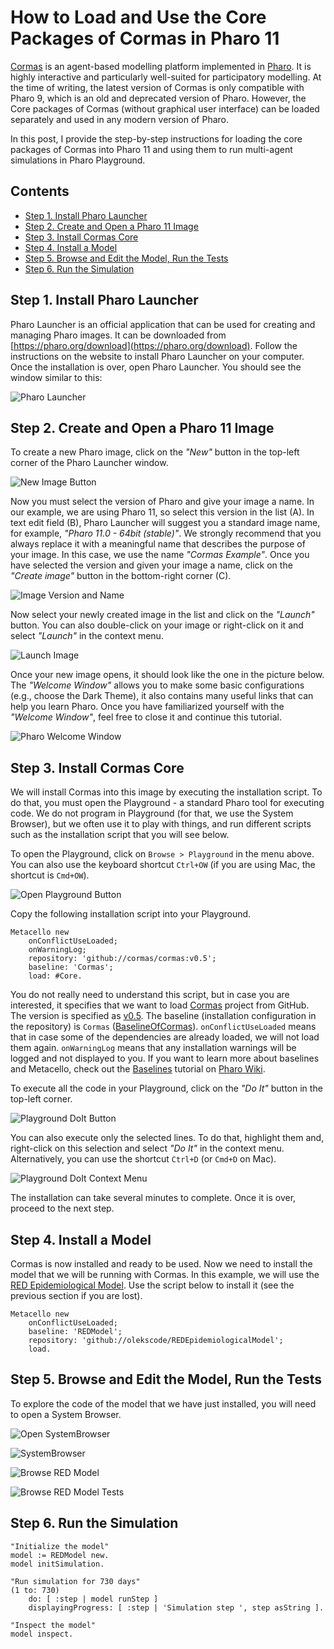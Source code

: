 # How to Load and Use the Core Packages of Cormas in Pharo 11

[Cormas](https://github.com/cormas/cormas) is an agent-based modelling platform implemented in [Pharo](https://pharo.org/).
It is highly interactive and particularly well-suited  for participatory modelling.
At the time of writing, the latest version of Cormas is only compatible with Pharo 9, which is an old and deprecated version of Pharo.
However, the Core packages of Cormas (without graphical user interface) can be loaded separately and used in any modern version of Pharo.

In this post, I provide the step-by-step instructions for loading the core packages of Cormas into Pharo 11 and using them to run multi-agent simulations in Pharo Playground.

## Contents

- [Step 1. Install Pharo Launcher](#step-1-install-pharo-launcher)
- [Step 2. Create and Open a Pharo 11 Image](#step-2-create-and-open-a-pharo-11-image)
- [Step 3. Install Cormas Core](#step-3-install-cormas-core)
- [Step 4. Install a Model](#step-4-install-a-model)
- [Step 5. Browse and Edit the Model, Run the Tests](#step-5-browse-and-edit-the-model-run-the-tests)
- [Step 6. Run the Simulation](#step-6-run-the-simulation)

## Step 1. Install Pharo Launcher

Pharo Launcher is an official application that can be used for creating and managing Pharo images. It can be downloaded from [https://pharo.org/download](https://pharo.org/download).
Follow the instructions on the website to install Pharo Launcher on your computer.
Once the installation is over, open Pharo Launcher.
You should see the window similar to this:

![Pharo Launcher](img/pharoLauncher.png)

## Step 2. Create and Open a Pharo 11 Image

To create a new Pharo image, click on the _"New"_ button in the top-left corner of the Pharo Launcher window.

![New Image Button](img/pharoLauncher-new.png)

Now you must select the version of Pharo and give your image a name.
In our example, we are using Pharo 11, so select this version in the list (A).
In text edit field (B), Pharo Launcher will suggest you a standard image name, for example, _"Pharo 11.0 - 64bit (stable)"_.
We strongly recommend that you always replace it with a meaningful name that describes the purpose of your image.
In this case, we use the name _"Cormas Example"_. 
Once you have selected the version and given your image a name, click on the _"Create image"_ button in the bottom-right corner (C).

![Image Version and Name](img/pharoLauncher-imageVersion.png)

Now select your newly created image in the list and click on the _"Launch"_ button.
You can also double-click on your image or right-click on it and select _"Launch"_ in the context menu.

![Launch Image](img/pharoLauncher-launch.png) 

Once your new image opens, it should look like the one in the picture below.
The _"Welcome Window"_ allows you to make some basic configurations (e.g., choose the Dark Theme), it also contains many useful links that can help you learn Pharo.
Once you have familiarized yourself with the _"Welcome Window"_, feel free to close it and continue this tutorial.

![Pharo Welcome Window](img/pharo-welcome.png) 

## Step 3. Install Cormas Core

We will install Cormas into this image by executing the installation script.
To do that, you must open the Playground - a standard Pharo tool for executing code.
We do not program in Playground (for that, we use the System Browser), but we often use it to play with things, and run different scripts such as the installation script that you will see below.

To open the Playground, click on `Browse > Playground` in the menu above.
You can also use the keyboard shortcut `Ctrl+OW` (if you are using Mac, the shortcut is `Cmd+OW`).

![Open Playground Button](img/pharo-openPlayground.png) 

Copy the following installation script into your Playground.

```st
Metacello new
    onConflictUseLoaded;
    onWarningLog;
    repository: 'github://cormas/cormas:v0.5';
    baseline: 'Cormas';
    load: #Core.
```
You do not really need to understand this script, but in case you are interested, it specifies that we want to load [Cormas](https://github.com/cormas/cormas) project from GitHub.
The version is specified as [v0.5](https://github.com/cormas/cormas/releases/tag/v0.5).
The baseline (installation configuration in the repository) is `Cormas` ([BaselineOfCormas](https://github.com/cormas/cormas/blob/v0.5/repository/BaselineOfCormas/BaselineOfCormas.class.st)).
`onConflictUseLoaded` means that in case some of the dependencies are already loaded, we will not load them again.
`onWarningLog` means that any installation warnings will be logged and not displayed to you.
If you want to learn more about baselines and Metacello, check out the [Baselines](https://github.com/pharo-open-documentation/pharo-wiki/blob/master/General/Baselines.md) tutorial on [Pharo Wiki](https://github.com/pharo-open-documentation/pharo-wiki/blob/master/README.md).

To execute all the code in your Playground, click on the _"Do It"_ button in the top-left corner.

![Playground DoIt Button](img/pharoPlayground-doIt.png)

You can also execute only the selected lines.
To do that, highlight them and, right-click on this selection and select _"Do It"_ in the context menu.
Alternatively, you can use the shortcut `Ctrl+D` (or `Cmd+D` on Mac).

![Playground DoIt Context Menu](img/pharoPlayground-doItContext.png)

The installation can take several minutes to complete.
Once it is over, proceed to the next step.

## Step 4. Install a Model

Cormas is now installed and ready to be used.
Now we need to install the model that we will be running with Cormas.
In this example, we will use the [RED Epidemiological Model](https://github.com/olekscode/REDEpidemiologicalModel).
Use the script below to install it (see the previous section if you are lost).

```st
Metacello new
    onConflictUseLoaded;
    baseline: 'REDModel';
    repository: 'github://olekscode/REDEpidemiologicalModel';
    load.
```

## Step 5. Browse and Edit the Model, Run the Tests

To explore the code of the model that we have just installed, you will need to open a System Browser.

![Open SystemBrowser](img/pharo-openSystemBrowser.png)

![SystemBrowser](img/pharoSystemBrowser.png)

![Browse RED Model](img/pharoSystemBrowser-redModel.png)

![Browse RED Model Tests](img/pharoSystemBrowser-redModelTests.png)

## Step 6. Run the Simulation

```st
"Initialize the model"
model := REDModel new.
model initSimulation.

"Run simulation for 730 days"
(1 to: 730)
    do: [ :step | model runStep ]
    displayingProgress: [ :step | 'Simulation step ', step asString ].
    
"Inspect the model"
model inspect.
```
